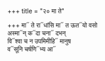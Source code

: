 +++
title = "२० मा ते"

+++
मा᳓ ते रा᳓धांसि मा᳓ त ऊत᳓यो वसो  
अस्मा᳓न् क᳓दा चना᳓ दभन्  
वि᳓श्वा च न उपमिमीहि᳓ मानुष  
व᳓सूनि चर्षणि᳓भ्य आ᳓